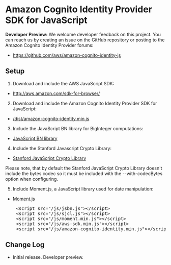 # Amazon Cognito Identity Provider SDK for JavaScript

**Developer Preview:** We welcome developer feedback on this project. You can reach us by creating an issue on the 
GitHub repository or posting to the Amazon Cognito Identity Provider forums:
* https://github.com/aws/amazon-cognito-identity-js


## Setup

1. Download and include the AWS JavaScript SDK:
  * http://aws.amazon.com/sdk-for-browser/

2. Download and include the Amazon Cognito Identity Provider SDK for JavaScript:
  * [/dist/amazon-cognito-identity.min.js](https://raw.githubusercontent.com/aws/amazon-cognito-identity-js/master/dist/amazon-cognito-identity.min.js)

3. Include the JavaScript BN library for BigInteger computations:
  * [JavaScript BN library](http://www-cs-students.stanford.edu/~tjw/jsbn/jsbn.js)

4. Include the Stanford Javascript Crypto Library:
  * [Stanford JavaScript Crypto Library](https://github.com/bitwiseshiftleft/sjcl)

Please note, that by default the Stanford JavaScript Crypto Library doesn't include the bytes codec so it must be included with the --with-codecBytes option when configuring.

5. Include Moment.js, a JavaScript library used for date manipulation:
  * [Moment.js](http://momentjs.com/)

<pre class="prettyprint">
    &lt;script src="/js/jsbn.js"&gt;&lt;/script&gt;
    &lt;script src="/js/sjcl.js"&gt;&lt;/script&gt;
    &lt;script src="/js/moment.min.js"&gt;&lt;/script&gt;
    &lt;script src="/js/aws-sdk.min.js"&gt;&lt;/script&gt;
    &lt;script src="/js/amazon-cognito-identity.min.js"&gt;&lt;/script&gt;
</pre>

## Change Log
* Initial release. Developer preview.

